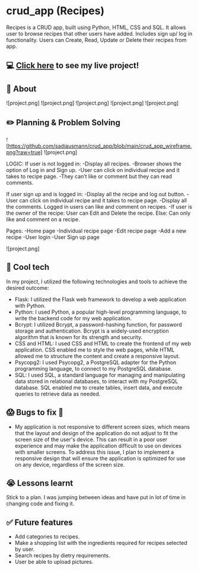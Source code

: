 # crud_app (Recipes)
Recipes is a CRUD app, built using Python, HTML, CSS and SQL. It allows user to browse recipes that other users have added. Includes sign up/ log in functionality. Users can Create, Read, Update or Delete their recipes from app.

## :computer: [Click here](https://www.google.com) to see my live project!
## :page_facing_up: About

![project.png]
![project.png]
![project.png]
![project.png]
![project.png]
## :pencil2: Planning & Problem Solving
![https://github.com/sadiausmann/crud_app/blob/main/crud_app_wireframe.png?raw=true]
![project.png]

LOGIC:
If user is not logged in:
-Display all recipes.
-Browser shows the option of Log in and Sign up.
-User can click on individual recipe and it takes to recipe page.
-They can’t like or comment but they can read comments.

If user sign up and is logged in:
-Display all the recipe and log out button.
-User can click on individual recipe and it takes to recipe page.
    -Display all the comments. Logged in users can like and comment on recipes. 
	-If user is the owner of the recipe:
		User can Edit and Delete the recipe. 
	Else:
		Can only like and comment on a recipe.


Pages:
-Home page
-Individual recipe page
-Edit recipe page
-Add a new recipe 
-User login 
-User Sign up page



![project.png]
## :rocket: Cool tech
In my project, I utilized the following technologies and tools to achieve the desired outcome:

- Flask: I utilized the Flask web framework to develop a web application with Python. 
- Python: I used Python, a popular high-level programming language, to write the backend code for my web application.
- Bcrypt: I utilized Bcrypt, a password-hashing function, for password storage and authentication. Bcrypt is a widely-used encryption algorithm that is known for its strength and security.
- CSS and HTML: I used CSS and HTML to create the frontend of my web application. CSS enabled me to style the web pages, while HTML allowed me to structure the content and create a responsive layout.
- Psycopg2: I used Psycopg2, a PostgreSQL adapter for the Python programming language, to connect to my PostgreSQL database. 
- SQL: I used SQL, a standard language for managing and manipulating data stored in relational databases, to interact with my PostgreSQL database. SQL enabled me to create tables, insert data, and execute queries to retrieve data as needed.


## :scream: Bugs to fix :poop:
- My application is not responsive to different screen sizes, which means that the layout and design of the application do not adjust to fit the screen size of the user's device. This can result in a poor user experience and may make the application difficult to use on devices with smaller screens. To address this issue, I plan to implement a responsive design that will ensure the application is optimized for use on any device, regardless of the screen size.  

## :sob: Lessons learnt
Stick to a plan. I was jumping between ideas and have put in lot of time in changing code and fixing it.

## :white_check_mark: Future features
- Add categories to recipes.
- Make a shopping list with the ingredients required for recipes selected by user.
- Search recipes by dietry requirements.
- User be able to upload pictures.
